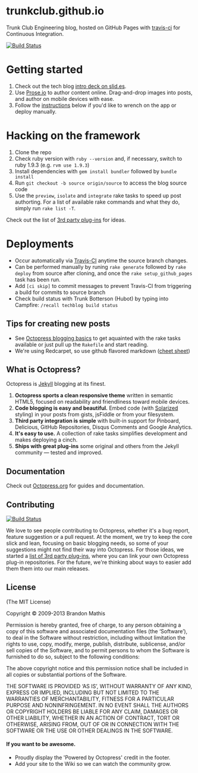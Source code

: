 trunkclub.github.io
===================
Trunk Club Engineering blog, hosted on GitHub Pages with [travis-ci](travis-ci.org) for Continuous Integration.

[![Build Status](https://travis-ci.org/trunkclub/trunkclub.github.io.png?branch=source)](https://travis-ci.org/trunkclub/trunkclub.github.io)

# Getting started

1. Check out the tech blog [intro deck on slid.es](http://slid.es/jhabdas/trunkclub-techblog).
2. Use [Prose.io](http://prose.io) to author content online. Drag-and-drop images into posts, and author on mobile devices with ease.
3. Follow the [instructions](#hacking) below if you'd like to wrench on the app or deploy manually.

# <a id="hacking"></a>Hacking on the framework

1. Clone the repo
2. Check ruby version with `ruby --version` and, if necessary, switch to ruby 1.9.3 (e.g. `rvm use 1.9.3`)
3. Install dependencies with `gem install bundler` followed by `bundle install`
4. Run `git checkout -b source origin/source` to access the blog source code
5. Use the `preview`, `isolate` and `integrate` rake tasks to speed up post authorting. For a list of available rake commands and what they do, simply run `rake list -T`.

Check out the list of [3rd party plug-ins](https://github.com/imathis/octopress/wiki/3rd-party-plugins) for ideas.

# Deployments

- Occur automatically via [Travis-CI](https://travis-ci.org/trunkclub/trunkclub.github.io) anytime the source branch changes.
- Can be performed manually by runing `rake generate` followed by `rake deploy` from source after cloning, and once the `rake setup_github_pages` task has been run.
- Add `[ci skip]` to commit messages to prevent Travis-CI from triggering a build for commits to source branch
- Check build status with Trunk Botterson (Hubot) by typing into Campfire: `/recall techblog build status`

## Tips for creating new posts

- See [Octopress blogging basics](http://octopress.org/docs/blogging/) to get aquainted with the rake tasks available or just pull up the `Rakefile` and start reading.
- We're using Redcarpet, so use github flavored markdown ([cheet sheet](https://github.com/adam-p/markdown-here/wiki/Markdown-Cheatsheet))


## What is Octopress?

Octopress is [Jekyll](https://github.com/mojombo/jekyll) blogging at its finest.

1. **Octopress sports a clean responsive theme** written in semantic HTML5, focused on readability and friendliness toward mobile devices.
2. **Code blogging is easy and beautiful.** Embed code (with [Solarized](http://ethanschoonover.com/solarized) styling) in your posts from gists, jsFiddle or from your filesystem.
3. **Third party integration is simple** with built-in support for Pinboard, Delicious, GitHub Repositories, Disqus Comments and Google Analytics.
4. **It's easy to use.** A collection of rake tasks simplifies development and makes deploying a cinch.
5. **Ships with great plug-ins** some original and others from the Jekyll community &mdash; tested and improved.


## Documentation

Check out [Octopress.org](http://octopress.org/docs) for guides and documentation.


## Contributing

[![Build Status](https://travis-ci.org/imathis/octopress.png?branch=master)](https://travis-ci.org/imathis/octopress)

We love to see people contributing to Octopress, whether it's a bug report, feature suggestion or a pull request. At the moment, we try to keep the core slick and lean, focusing on basic blogging needs, so some of your suggestions might not find their way into Octopress. For those ideas, we started a [list of 3rd party plug-ins](https://github.com/imathis/octopress/wiki/3rd-party-plugins), where you can link your own Octopress plug-in repositories. For the future, we're thinking about ways to easier add them them into our main releases.


## License
(The MIT License)

Copyright © 2009-2013 Brandon Mathis

Permission is hereby granted, free of charge, to any person obtaining a copy of this software and associated documentation files (the ‘Software’), to deal in the Software without restriction, including without limitation the rights to use, copy, modify, merge, publish, distribute, sublicense, and/or sell copies of the Software, and to permit persons to whom the Software is furnished to do so, subject to the following conditions:

The above copyright notice and this permission notice shall be included in all copies or substantial portions of the Software.

THE SOFTWARE IS PROVIDED ‘AS IS’, WITHOUT WARRANTY OF ANY KIND, EXPRESS OR IMPLIED, INCLUDING BUT NOT LIMITED TO THE WARRANTIES OF MERCHANTABILITY, FITNESS FOR A PARTICULAR PURPOSE AND NONINFRINGEMENT. IN NO EVENT SHALL THE AUTHORS OR COPYRIGHT HOLDERS BE LIABLE FOR ANY CLAIM, DAMAGES OR OTHER LIABILITY, WHETHER IN AN ACTION OF CONTRACT, TORT OR OTHERWISE, ARISING FROM, OUT OF OR IN CONNECTION WITH THE SOFTWARE OR THE USE OR OTHER DEALINGS IN THE SOFTWARE.


#### If you want to be awesome.
- Proudly display the 'Powered by Octopress' credit in the footer.
- Add your site to the Wiki so we can watch the community grow.
